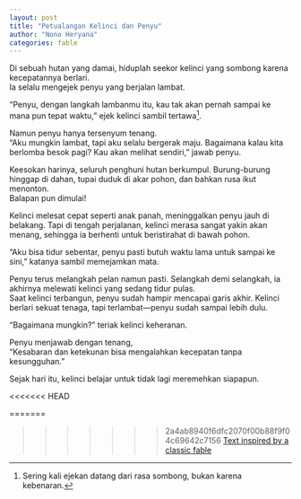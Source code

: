 ```yaml
---
layout: post
title: "Petualangan Kelinci dan Penyu"
author: "Nono Heryana"
categories: fable
---
```


Di sebuah hutan yang damai, hiduplah seekor kelinci yang sombong karena kecepatannya berlari.  
Ia selalu mengejek penyu yang berjalan lambat.  

“Penyu, dengan langkah lambanmu itu, kau tak akan pernah sampai ke mana pun tepat waktu,” ejek kelinci sambil tertawa[^1].  

Namun penyu hanya tersenyum tenang.  
“Aku mungkin lambat, tapi aku selalu bergerak maju. Bagaimana kalau kita berlomba besok pagi? Kau akan melihat sendiri,” jawab penyu.

Keesokan harinya, seluruh penghuni hutan berkumpul. Burung-burung hinggap di dahan, tupai duduk di akar pohon, dan bahkan rusa ikut menonton.  
Balapan pun dimulai!  

Kelinci melesat cepat seperti anak panah, meninggalkan penyu jauh di belakang. Tapi di tengah perjalanan, kelinci merasa sangat yakin akan menang, sehingga ia berhenti untuk beristirahat di bawah pohon.  

“Aku bisa tidur sebentar, penyu pasti butuh waktu lama untuk sampai ke sini,” katanya sambil memejamkan mata.  

Penyu terus melangkah pelan namun pasti. Selangkah demi selangkah, ia akhirnya melewati kelinci yang sedang tidur pulas.  
Saat kelinci terbangun, penyu sudah hampir mencapai garis akhir. Kelinci berlari sekuat tenaga, tapi terlambat—penyu sudah sampai lebih dulu.  

“Bagaimana mungkin?” teriak kelinci keheranan.  

Penyu menjawab dengan tenang,  
“Kesabaran dan ketekunan bisa mengalahkan kecepatan tanpa kesungguhan.”  

Sejak hari itu, kelinci belajar untuk tidak lagi meremehkan siapapun.  

<<<<<<< HEAD


=======

>>>>>>> 2a4ab8940f6dfc2070f00b88f9f04c69642c7156
[Text inspired by a classic fable](https://en.wikipedia.org/wiki/The_Tortoise_and_the_Hare)  

[^1]: Sering kali ejekan datang dari rasa sombong, bukan karena kebenaran.
